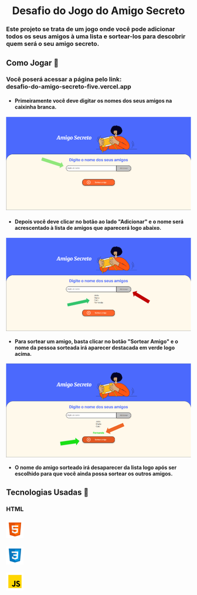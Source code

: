 <h1 align="center">Desafio do Jogo do Amigo Secreto</h1>
<h3>Este projeto se trata de um jogo onde você pode adicionar todos os seus amigos à uma lista e sortear-los para descobrir quem será o seu amigo secreto. </h3>

<h2>Como Jogar 👾</h2>
<h3><b>Você poserá acessar a página pelo link:</b><br> desafio-do-amigo-secreto-five.vercel.app</h3>

* <h4> Primeiramente você deve digitar os nomes dos seus amigos na caixinha branca.
 <img src="./assets/PaginaInicialSeta.png"><br></h4>


* #### Depois você deve clicar no botão ao lado "Adicionar" e o nome será acrescentado à lista de amigos que aparecerá logo abaixo.<br>

<img align="center" src="./assets/ListaAmigosSetas.PNG"> <br>

* #### Para sortear um amigo, basta clicar no botão "Sortear Amigo" e o nome da pessoa sorteada irá aparecer destacada em verde logo acima. <br>

<img align="center" src="assets/AmigoSorteadoSeta.PNG">

* #### O nome do amigo sorteado irá desaparecer da lista logo após ser escolhido para que você ainda possa sortear os outros amigos.

<h2>Tecnologias Usadas 🔨</h2>

### HTML
###  <img align="center" src="./assets/icons8-html-48.png">


### <img align="center" src="./assets/icons8-css-48.png">
### <img align="center" src="./assets/icons8-javascript-48.png">

